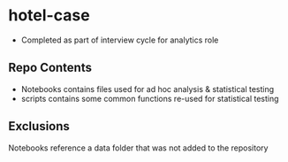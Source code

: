 # hotel-case

- Completed as part of interview cycle for analytics role

## Repo Contents
- Notebooks contains files used for ad hoc analysis & statistical testing
- scripts contains some common functions re-used for statistical testing

## Exclusions
Notebooks reference a data folder that was not added to the repository